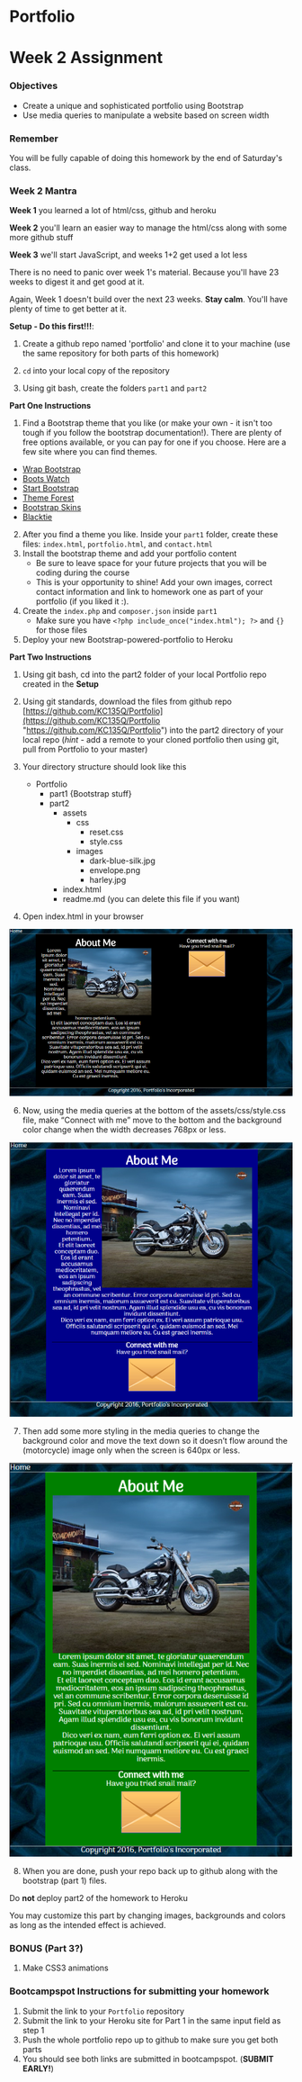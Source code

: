 # Portfolio
# Week 2 Assignment

### Objectives
* Create a unique and sophisticated portfolio using Bootstrap
* Use media queries to manipulate a website based on screen width

### Remember

You will be fully capable of doing this homework by the end of Saturday's class.

### Week 2 Mantra

**Week 1** you learned a lot of html/css, github and heroku

**Week 2** you'll learn an easier way to manage the html/css along with some more github stuff

**Week 3** we'll start JavaScript, and weeks 1+2 get used a lot less

There is no need to panic over week 1's material. Because you'll have 23 weeks to digest it and get good at it. 

Again, Week 1 doesn't build over the next 23 weeks. **Stay calm**. You'll have plenty of time to get better at it.

**Setup - Do this first!!!**:

1. Create a github repo named 'portfolio' and clone it to your machine (use the same repository for both parts of this homework)

2. `cd` into your local copy of the repository

3. Using git bash, create the folders `part1` and `part2`


**Part One Instructions**

1. Find a Bootstrap theme that you like (or make your own - it isn't too tough if you follow the bootstrap documentation!). There are plenty of free options available, or you can pay for one if you choose. Here are a few site where you can find themes.
  + [Wrap Bootstrap](https://wrapbootstrap.com/themes/portfolios)
  + [Boots Watch](https://bootswatch.com/)
  + [Start Bootstrap](http://startbootstrap.com/template-categories/portfolios/)
  + [Theme Forest](http://themeforest.net/tags/bootstrap)
  + [Bootstrap Skins](https://www.bootstrapskins.com/)
  + [Blacktie](http://blacktie.co/tag/portfolio/)
2. After you find a theme you like. Inside your `part1` folder, create these files: `index.html`, `portfolio.html`, and `contact.html`
3. Install the bootstrap theme and add your portfolio content
    - Be sure to leave space for your future projects that you will be coding during the course
    - This is your opportunity to shine!  Add your own images, correct contact information and link to homework one as part of your portfolio (if you liked it :).
4. Create the `index.php` and `composer.json` inside `part1`
    - Make sure you have `<?php include_once("index.html"); ?>` and `{}` for those files
5. Deploy your new Bootstrap-powered-portfolio to Heroku

**Part Two Instructions**

1. Using git bash, cd into the part2 folder of your local Portfolio repo created in the **Setup**

3. Using git standards, download the files from github repo [https://github.com/KC135Q/Portfolio](https://github.com/KC135Q/Portfolio "https://github.com/KC135Q/Portfolio") into the part2 directory of your local repo
    (*hint* - add a remote to your cloned portfolio then using git, pull from Portfolio to your master)

4. Your directory structure should look like this
    - Portfolio
        - part1 {Bootstrap stuff}
        - part2
            - assets
                - css
                    - reset.css
                    - style.css
                - images
                    - dark-blue-silk.jpg
                    - envelope.png
                    - harley.jpg
            - index.html
            - readme.md (you can delete this file if you want)

5. Open index.html in your browser

![Large Screenshot](https://github.com/KC135Q/homework/blob/master/graphics/harley-large.png?raw=true)

6. Now, using the media queries at the bottom of the assets/css/style.css file, make “Connect with me” move to the bottom and the background color change when the width decreases 768px or less.

![Medium Screenshot](https://github.com/KC135Q/homework/blob/master/graphics/harley-med.png?raw=true)

7. Then add some more styling in the media queries to change the background color and move the text down so it doesn’t flow around the (motorcycle) image only when the screen is 640px or less.

![Small Screenshot](https://github.com/KC135Q/homework/blob/master/graphics/harley-small.png?raw=true)

8. When you are done, push your repo back up to github along with the bootstrap (part 1) files.

Do **not** deploy part2 of the homework to Heroku

You may customize this part by changing images, backgrounds and colors as long as the intended effect is achieved.


### BONUS (Part 3?)
1. Make CSS3 animations

### Bootcampspot Instructions for submitting your homework
1. Submit the link to your `Portfolio` repository
2. Submit the link to your Heroku site for Part 1 in the same input field as step 1
3. Push the whole portfolio repo up to github to make sure you get both parts
3. You should see both links are submitted in bootcampspot. (**SUBMIT EARLY!**)
